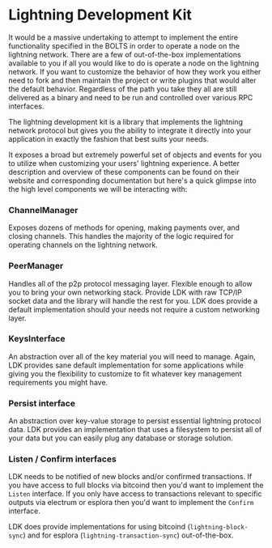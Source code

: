 # Lightning Development Kit

It would be a massive undertaking to attempt to implement the entire functionality specified in the BOLTS in order to operate a node on the lightning network.  There are a few of out-of-the-box implementations available to you if all you would like to do is operate a node on the lightning network.  If you want to customize the behavior of how they work you either need to fork and then maintain the project or write plugins that would alter the default behavior. Regardless of the path you take they all are still delivered as a binary and need to be run and controlled over various RPC interfaces.

The lightning development kit is a library that implements the lightning network protocol but gives you the ability to integrate it directly into your application in exactly the fashion that best suits your needs.

It exposes a broad but extremely powerful set of objects and events for you to utilize when customizing your users' lightning experience.  A better description and overview of these components can be found on their website and corresponding documentation but here's a quick glimpse into the high level components we will be interacting with:

### ChannelManager

Exposes dozens of methods for opening, making payments over, and closing channels.  This handles the majority of the logic required for operating channels on the lightning network.

### PeerManager

Handles all of the p2p protocol messaging layer.  Flexible enough to allow you to bring your own networking stack.  Provide LDK with raw TCP/IP socket data and the library will handle the rest for you.  LDK does provide a default implementation should your needs not require a custom networking layer. 

### KeysInterface

An abstraction over all of the key material you will need to manage.  Again, LDK provides sane default implementation for some applications while giving you the flexibility to customize to fit whatever key management requirements you might have.

### Persist interface

An abstraction over key-value storage to persist essential lightning protocol data.  LDK provides an implementation that uses a filesystem to persist all of your data but you can easily plug any database or storage solution.

### Listen / Confirm interfaces

LDK needs to be notified of new blocks and/or confirmed transactions.  If you have access to full blocks via bitcoind then you'd want to implement the `Listen` interface.  If you only have access to transactions relevant to specific outputs via electrum or esplora then you'd want to implement the `Confirm` interface.

LDK does provide implementations for using bitcoind (`lightning-block-sync`) and for esplora (`lightning-transaction-sync`) out-of-the-box.

